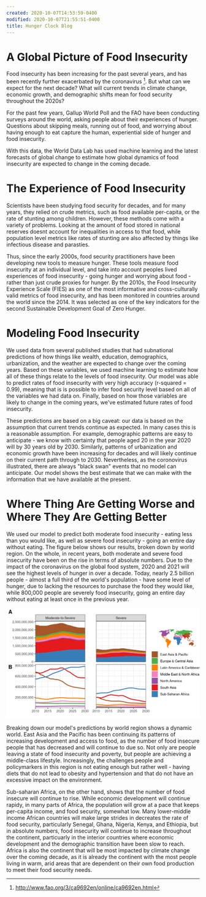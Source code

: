 ```yaml
---
created: 2020-10-07T14:53:59-0400
modified: 2020-10-07T21:55:51-0400
title: Hunger Clock Blog
---
```


# A Global Picture of Food Insecurity
Food insecurity has been increasing for the past several years, and has been recently further exacerbated by the coronavirus [^1].  But what can we expect for the next decade?  What will current trends in climate change, economic growth, and demographic shifts mean for food security throughout the 2020s?

For the past few years, Gallup World Poll and the FAO have been conducting surveys around the world, asking people about their experiences of hunger.  Questions about skipping meals, running out of food, and worrying about having enough to eat capture the human, experiential side of hunger and food insecurity.

With this data, the World Data Lab has used machine learning and the latest forecasts of global change to estimate how global dynamics of food insecurity are expected to change in the coming decade.

# The Experience of Food Insecurity
Scientists have been studying food security for decades, and for many years, they relied on crude metrics, such as food available per-capita, or the rate of stunting among children.  However, these methods come with a variety of problems.  Looking at the amount of food stored in national reserves doesnt account for inequalities in access to that food, while population level metrics like rates of stunting are also affected by things like infectious disease and parasties.

Thus, since the early 2000s, food security practitioners have been developing new tools to measure hunger.  These tools measure food insecurity at an individual level, and take into account peoples lived experiences of food insecurity - going hunger and worrying about food - rather than just crude proxies for hunger.  By the 2010s, the Food Insecurity Experience Scale (FIES) as one of the most informative and cross-culturally valid metrics of food insecurity, and has been monitored in countries around the world since the 2014.  It was selected as one of the key indicators for the second Sustainable Development Goal of Zero Hunger.

# Modeling Food Insecurity
We used data from several published studies that had subnational predictions of how things like wealth, education, demographics, urbanization, and the weather are expected to change over the coming years.  Based on these variables, we used machine learning to estimate how all of these things relate to the levels of food insecurity.  Our model was able to predict rates of food insecurity with very high accuracy (r-squared = 0.99), meaning that is is possible to infer food security level based on all of the variables we had data on.  Finally, based on how those variables are likely to change in the coming years, we've estimated future rates of food insecurity.

These predictions are based on a big caveat: our data is based on the assumption that current trends continue as expected.  In many cases this is a reasonable assumption.  For example, demographic patterns are easy to anticipate - we know with certainty that people aged 20 in the year 2020 will by 30 years old by 2030.  Similarly, patterns of urbanization and economic growth have been increasing for decades and will likely continue on their current path through to 2030.  Nevertheless, as the coronovirus illustrated, there are always "black swan" events that no model can anticipate.  Our model shows the best estimate that we can make with the information that we have available at the present.

# Where Thing Are Getting Worse and Where They Are Getting Better
We used our model to predict both moderate food insecurity - eating less than you would like, as well as severe food insecurity - going an entire day without eating.  The figure below shows our results, broken down by world region.  On the whole, in recent years, both moderate and severe food insecurity have been on the rise in terms of absolute numbers.  Due to the impact of the coronavirus on the global food system, 2020 and 2021 will see the highest levels of hunger in over a decade.  Today, nearly 2.5 billion people - almost a full third of the world's population - have some level of hunger, due to lacking the resources to purchase the food they would like, while 800,000 people are severely food insecurity, going an entire day without eating at least once in the previous year.  

![Number of people with moderate and severe food insecurity, broken down by world region](img/TimeSeries.png)

Breaking down our model's predictions by world region shows a dynamic world.  East Asia and the Pacific has been continuing its patterns of increasing development and access to food, as the number of food insecure people that has decreased and will continue to due so.  Not only are people leaving a state of food insecurity and poverty, but people are achieving a middle-class lifestyle. Increasingly, the challenges people and policymarkers in this region is not eating enough but rather well - having diets that do not lead to obesity and hypertension and that do not have an excessive impact on the environment.

Sub-saharan Africa, on the other hand, shows that the number of food insecure will continue to rise.  While economic development will continue rapidy, in many parts of Africa, the population will grow at a pace that keeps per-capita income, and food security, somewhat low.  Many lower-middle income African countries will make large strides in decreates the rate of food security, particularly Senegal, Ghana, Nigeria, Kenya, and Ethiopia, but in absolute numbers, food insecurity will continue to increase throughout the continent, particuarly in the interior countries where economic development and the demographic transition have been slow to reach.  Africa is also the continent that will be most impacted by climate change over the coming decade, as it is already the continent with the most people living in warm, arid areas that are dependent on their own food production to meet their food security needs.




[^1]: http://www.fao.org/3/ca9692en/online/ca9692en.html

